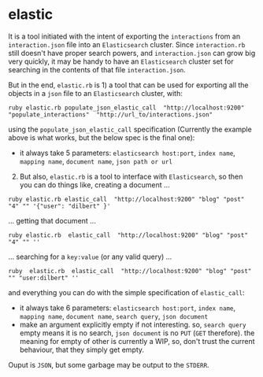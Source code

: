 <!--
Copyright 2017 Bright Computing Holding BV.

   Licensed under the Apache License, Version 2.0 (the "License");
   you may not use this file except in compliance with the License.
   You may obtain a copy of the License at

       http://www.apache.org/licenses/LICENSE-2.0

   Unless required by applicable law or agreed to in writing, software
   distributed under the License is distributed on an "AS IS" BASIS,
   WITHOUT WARRANTIES OR CONDITIONS OF ANY KIND, either express or implied.
   See the License for the specific language governing permissions and
   limitations under the License.
-->

# elastic
It is a tool initiated with the intent of exporting the `interactions` from an
`interaction.json` file into an `Elasticsearch` cluster. Since `interaction.rb`
still doesn't have proper search powers, and `interaction.json` can grow big
very quickly, it may be handy to have an `Elasticsearch` cluster set for
searching in the contents of that file `interaction.json`.

But in the end, `elastic.rb` is 1) a tool that can be used for exporting all
the objects in a `json` file to an `Elasticsearch` cluster, with:

```
ruby elastic.rb populate_json_elastic_call  "http://localhost:9200" "populate_interactions"  "http://url_to/interactions.json"
```
using the `populate_json_elastic_call` specification (Currently the example above is what works,
but the below spec is the final one):
* it always take 5 parameters: `elasticsearch host:port`, `index name`, `mapping name`,
`document name`, `json path or url`


2) But also, `elastic.rb` is a tool to interface with `Elasticsearch`,
so then you can do things like, creating a document ...

```
ruby elastic.rb elastic_call  "http://localhost:9200" "blog" "post" "4" "" '{"user": "dilbert" }'
```
... getting that document ...
```
ruby elastic.rb  elastic_call  "http://localhost:9200" "blog" "post" "4" "" ''
```
... searching for a `key:value` (or any valid query) ...
```
ruby  elastic.rb  elastic_call  "http://localhost:9200" "blog" "post" "" "user:dilbert" ''
```
and everything you can do with the simple specification of `elastic_call`:
* it always take 6 parameters: `elasticsearch host:port`, `index name`, `mapping name`,
`document name`, `search query`, `json document`
* make an argument explicitly empty if not interesting. so, `search query` empty means it is
no search,  `json document` is no `PUT` (`GET` therefore). the meaning for empty of other
is currently a WIP, so, don't trust the current behaviour, that they simply get empty.



Ouput is `JSON`, but some garbage may be output to the `STDERR`.


